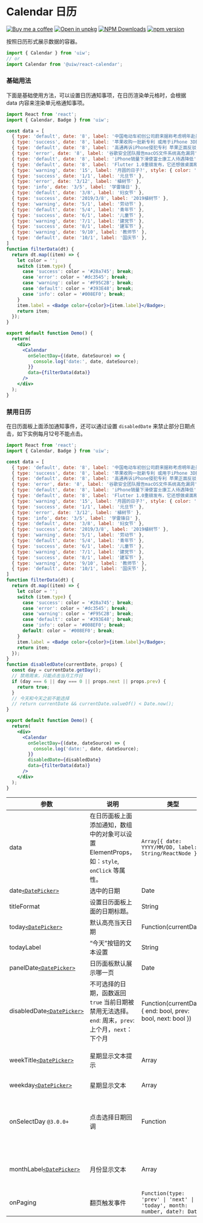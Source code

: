 Calendar 日历
===

[![Buy me a coffee](https://img.shields.io/badge/Buy%20me%20a%20coffee-048754?logo=buymeacoffee)](https://jaywcjlove.github.io/#/sponsor)
[![Open in unpkg](https://img.shields.io/badge/Open%20in-unpkg-blue)](https://uiwjs.github.io/npm-unpkg/#/pkg/@uiw/react-calendar/file/README.md)
[![NPM Downloads](https://img.shields.io/npm/dm/@uiw/react-calendar.svg?style=flat)](https://www.npmjs.com/package/@uiw/react-calendar)
[![npm version](https://img.shields.io/npm/v/@uiw/react-calendar.svg?label=@uiw/react-calendar)](https://npmjs.com/@uiw/react-calendar)

按照日历形式展示数据的容器。

```jsx
import { Calendar } from 'uiw';
// or
import Calendar from '@uiw/react-calendar';
```

### 基础用法

下面是基础使用方法，可以设置日历通知事项，在日历渲染单元格时，会根据 data 内容来渲染单元格通知事项。

```jsx mdx:preview&bg=#fff
import React from 'react';
import { Calendar, Badge } from 'uiw';

const data = [
  { type: 'default', date: '8', label: '中国电动车初创公司蔚来据称考虑明年赴美上市。' },
  { type: 'success', date: '8', label: '苹果收购一批新专利 或用于iPhone 3D摄像头' },
  { type: 'default', date: '8', label: '高通再诉iPhone侵犯专利 苹果正面反驳' },
  { type: 'error', date: '8', label: '谷歌安全团队报告macOS文件系统高危漏洞' },
  { type: 'default', date: '8', label: 'iPhone销量下滑使富士康工人待遇降低' },
  { type: 'default', date: '8', label: 'Flutter 1.0重磅发布，它还想做桌面和Web开发' },
  { type: 'warning', date: '15', label: '月圆的日子?', style: { color: 'red' } },
  { type: 'success', date: '1/1', label: '元旦节' },
  { type: 'error', date: '3/12', label: '植树节' },
  { type: 'info', date: '3/5', label: '学雷锋日' },
  { type: 'default', date: '3/8', label: '妇女节' },
  { type: 'success', date: '2019/3/8', label: '2019植树节' },
  { type: 'warning', date: '5/1', label: '劳动节' },
  { type: 'default', date: '5/4', label: '青年节' },
  { type: 'success', date: '6/1', label: '儿童节' },
  { type: 'warning', date: '7/1', label: '建党节' },
  { type: 'success', date: '8/1', label: '建军节' },
  { type: 'warning', date: '9/10', label: '教师节' },
  { type: 'default', date: '10/1', label: '国庆节' },
]
function filterData(dt) {
  return dt.map((item) => {
    let color = '';
    switch (item.type) {
      case 'success': color = '#28a745'; break;
      case 'error': color = '#dc3545'; break;
      case 'warning': color = '#F95C2B'; break;
      case 'default': color = '#393E48'; break;
      case 'info': color = '#008EF0'; break;
    }
    item.label = <Badge color={color}>{item.label}</Badge>;
    return item;
  });
}

export default function Demo() {
  return(
    <div>
      <Calendar
        onSelectDay={(date, dateSource) => {
          console.log('date:', date, dateSource);
        }}
        data={filterData(data)}
      />
    </div>
  );
}
```


### 禁用日历

在日历面板上面添加通知事件，还可以通过设置 `disabledDate` 来禁止部分日期点击，如下实例每月12号不能点击。

```jsx mdx:preview&bg=#fff
import React from 'react';
import { Calendar, Badge } from 'uiw';

const data = [
  { type: 'default', date: '8', label: '中国电动车初创公司蔚来据称考虑明年赴美上市。' },
  { type: 'success', date: '8', label: '苹果收购一批新专利 或用于iPhone 3D摄像头' },
  { type: 'default', date: '8', label: '高通再诉iPhone侵犯专利 苹果正面反驳' },
  { type: 'error', date: '8', label: '谷歌安全团队报告macOS文件系统高危漏洞' },
  { type: 'default', date: '8', label: 'iPhone销量下滑使富士康工人待遇降低' },
  { type: 'default', date: '8', label: 'Flutter 1.0重磅发布，它还想做桌面和Web开发' },
  { type: 'warning', date: '15', label: '月圆的日子?', style: { color: 'red' } },
  { type: 'success', date: '1/1', label: '元旦节' },
  { type: 'error', date: '3/12', label: '植树节' },
  { type: 'info', date: '3/5', label: '学雷锋日' },
  { type: 'default', date: '3/8', label: '妇女节' },
  { type: 'success', date: '2019/3/8', label: '2019植树节' },
  { type: 'warning', date: '5/1', label: '劳动节' },
  { type: 'default', date: '5/4', label: '青年节' },
  { type: 'success', date: '6/1', label: '儿童节' },
  { type: 'warning', date: '7/1', label: '建党节' },
  { type: 'success', date: '8/1', label: '建军节' },
  { type: 'warning', date: '9/10', label: '教师节' },
  { type: 'default', date: '10/1', label: '国庆节' },
]
function filterData(dt) {
  return dt.map((item) => {
    let color = '';
    switch (item.type) {
      case 'success': color = '#28a745'; break;
      case 'error': color = '#dc3545'; break;
      case 'warning': color = '#F95C2B'; break;
      case 'default': color = '#393E48'; break;
      case 'info': color = '#008EF0'; break;
      default: color = '#008EF0'; break;
    }
    item.label = <Badge color={color}>{item.label}</Badge>;
    return item;
  });
}
function disabledDate(currentDate, props) {
  const day = currentDate.getDay();
  // 禁用周末，只能点击当月工作日
  if (day === 6 || day === 0 || props.next || props.prev) {
    return true;
  }
  // 今天和今天之前不能选择
  // return currentDate && currentDate.valueOf() < Date.now();
}

export default function Demo() {
  return(
    <div>
      <Calendar
        onSelectDay={(date, dateSource) => {
          console.log('date:', date, dateSource);
        }}
        disabledDate={disabledDate}
        data={filterData(data)}
      />
    </div>
  );
}
```

| 参数 | 说明 | 类型 | 默认值 |
|--------- |-------- |--------- |-------- |
| data | 在日历面板上面添加通知，数组中的对象可以设置 ElementProps，如：`style`, `onClick` 等属性。 | `Array[{ date: YYYY/MM/DD, label: String/ReactNode }]` | - |
| date[`<DatePicker>`](#/components/date-picker) | 选中的日期 | Date | - |
| titleFormat | 设置日历面板上面的日期标题。 | String | `YYYY年MM月` |
| today[`<DatePicker>`](#/components/date-picker) | 默认高亮当天日期 | Function(currentDate) | - |
| todayLabel | “今天”按钮的文本设置 | String | - |
| panelDate[`<DatePicker>`](#/components/date-picker) | 日历面板默认展示哪一页 | Date | `new Date` |
| disabledDate[`<DatePicker>`](#/components/date-picker) | 不可选择的日期，函数返回 `true` 当前日期被禁用无法选择。`end`: 周末，`prev`: 上个月，`next`：下个月 | Function(currentDate, { end: bool, prev: bool, next: bool }) | - |
| weekTitle[`<DatePicker>`](#/components/date-picker) | 星期显示文本提示 | Array | \[`星期天`, `星期一`, `星期二`, `星期三`, `星期四`, `星期五`, `星期六`\] |
| weekday[`<DatePicker>`](#/components/date-picker) | 星期显示文本 | Array | \[`日`, `一`, `二`, `三`, `四`, `五`, `六`\] |
| onSelectDay `@3.0.0+` | 点击选择日期回调 | Function | function(date?: Date, dateSource: { day?: number, month?: number, year?: number }) |
| monthLabel[`<DatePicker>`](#/components/date-picker) | 月份显示文本 | Array | \[`一月`, `二月`, `三月`, `四月`, `五月`, `六月`, `七月`, `八月`, `九月`, `十月`, `十一月`, `十二月`\] |
| onPaging | 翻页触发事件 | `Function(type: 'prev' \| 'next' \| 'today', month: number, date?: Date)` | - |